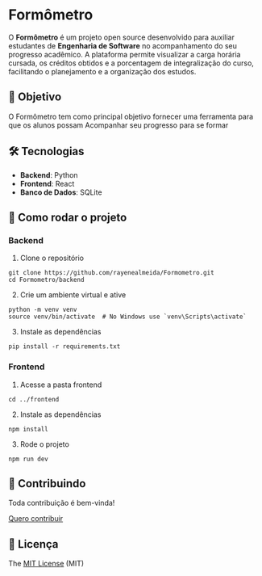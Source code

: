 # Formômetro

O **Formômetro** é um projeto open source desenvolvido para auxiliar estudantes de **Engenharia de Software** no acompanhamento do seu progresso acadêmico. A plataforma permite visualizar a carga horária cursada, os créditos obtidos e a porcentagem de integralização do curso, facilitando o planejamento e a organização dos estudos.

## 🎯 Objetivo

O Formômetro tem como principal objetivo fornecer uma ferramenta para que os alunos possam Acompanhar seu progresso para se formar

## 🛠️ Tecnologias

- **Backend**: Python
- **Frontend**: React 
- **Banco de Dados**: SQLite


## 🚀 Como rodar o projeto

### Backend 

1. Clone o repositório

```
git clone https://github.com/rayenealmeida/Formometro.git
cd Formometro/backend
```
2. Crie um ambiente virtual e ative

```
python -m venv venv
source venv/bin/activate  # No Windows use `venv\Scripts\activate`
```

3. Instale as dependências
```
pip install -r requirements.txt
```
### Frontend 

1. Acesse a pasta frontend

```
cd ../frontend
```

2. Instale as dependências

```
npm install

```

 3. Rode o projeto

```
npm run dev
```

## 🤝 Contribuindo
Toda contribuição é bem-vinda! 

[Quero contribuir](https://github.com/rayenealmeida/Formometro/blob/main/CONTRIBUTING.md)

## 📝 Licença 

The [MIT License](https://github.com/rayenealmeida/Formometro?tab=MIT-1-ov-file) (MIT)
